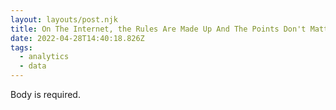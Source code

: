 ```yaml
---
layout: layouts/post.njk
title: On The Internet, the Rules Are Made Up And The Points Don't Matter
date: 2022-04-28T14:40:18.826Z
tags:
  - analytics
  - data
---
```

Body is required.